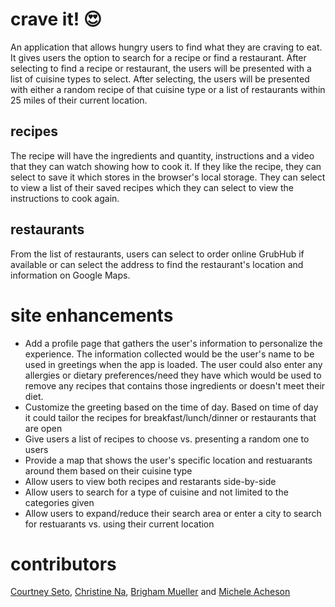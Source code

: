 # crave it! :heart_eyes:
An application that allows hungry users to find what they are craving to eat.  It gives users the option to search for a recipe or find a restaurant.  After selecting to find a recipe or restaurant, the users will be presented with a list of cuisine types to select.  After selecting, the users will be presented with either a random recipe of that cuisine type or a list of restaurants within 25 miles of their current location. 

## recipes
The recipe will have the ingredients and quantity, instructions and a video that they can watch showing how to cook it.  If they like the recipe, they can select to save it which stores in the browser's local storage.  They can select to view a list of their saved recipes which they can select to view the instructions to cook again.  

## restaurants
From the list of restaurants, users can select to order online GrubHub if available or can select the address to find the restaurant's location and information on Google Maps.

# site enhancements
* Add a profile page that gathers the user's information to personalize the experience. The information collected would be the user's name to be used in greetings when the app is loaded. The user could also enter any allergies or dietary preferences/need they have which would be used to remove any recipes that contains those ingredients or doesn't meet their diet.  
* Customize the greeting based on the time of day.  Based on time of day it could tailor the recipes for breakfast/lunch/dinner or restaurants that are open 
* Give users a list of recipes to choose vs. presenting a random one to users 
* Provide a map that shows the user's specific location and restuarants around them based on their cuisine type
* Allow users to view both recipes and restarants side-by-side
* Allow users to search for a type of cuisine and not limited to the categories given
* Allow users to expand/reduce their search area or enter a city to search for restuarants vs. using their current location

# contributors
[Courtney Seto](https://github.com/setocourtney), [Christine Na](https://github.com/crispysodium), [Brigham Mueller](https://github.com/Brigmu) and [Michele Acheson](https://github.com/macheson)
